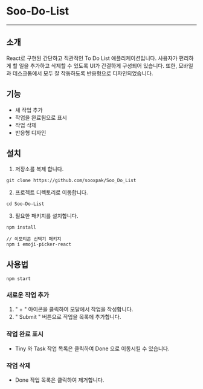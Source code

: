 # Soo-Do-List

<hr/>

## 소개 
React로 구현된 간단하고 직관적인 To Do List 애플리케이션입니다. 
사용자가 편리하게 할 일을 추가하고 삭제할 수 있도록 UI가 간결하게 구성되어 있습니다. 
또한, 모바일과 데스크톱에서 모두 잘 작동하도록 반응형으로 디자인되었습니다.


## 기능
- 새 작업 추가
- 작업을 완료됨으로 표시
- 작업 삭제
- 반응형 디자인

## 설치
1. 저장소를 복제 합니다.
```
git clone https://github.com/sooxpak/Soo_Do_List
```
2. 프로젝트 디렉토리로 이동합니다.
```
cd Soo-Do-List
```
3. 필요한 패키지를 설치합니다.
```
npm install
```
```
// 이모티콘 선택기 패키지
npm i emoji-picker-react
```

## 사용법
```
npm start
```

### 새로운 작업 추가
1. " + " 아이콘을 클릭하여 모달에서 작업을 작성합니다.
2. " Submit " 버튼으로 작업을 목록에 추가합니다.

### 작업 완료 표시
- Tiny 와 Task 작업 목록은 클릭하여 Done 으로 이동시킬 수 있습니다.

### 작업 삭제
- Done 작업 목록은 클릭하여 제거합니다.
